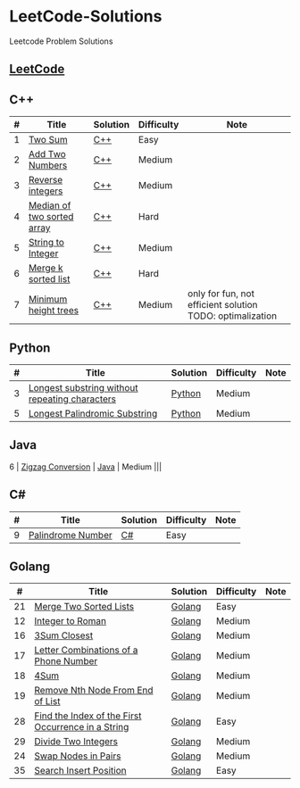 # LeetCode-Solutions
Leetcode Problem Solutions

## [LeetCode](https://leetcode.com/problemset/all/)

## C++
|  #  | Title           |  Solution           |  Difficulty    | Note| 
|-----|---------------- | --------------- | --------------- |-----|
1 | [Two Sum](https://leetcode.com/problems/two-sum/description/) | [C++](./C++/two-sum.cpp) | Easy         |||
2 | [Add Two Numbers](https://leetcode.com/problems/add-two-numbers/) | [C++](./C++/add-two-numbers.cc) | Medium         |||
3 | [Reverse integers](https://leetcode.com/problems/reverse-integer/) | [C++](./C++/reverse-integers.cc) | Medium         |||
4 | [Median of two sorted array](https://leetcode.com/problems/median-of-two-sorted-arrays/) | [C++](./C++/medianOfTwoSortedArray.cc) | Hard         |||
5 | [String to Integer](https://leetcode.com/problems/string-to-integer-atoi/) | [C++](./C++/stringToInt.cc) | Medium         |||
6 | [Merge k sorted list](https://leetcode.com/problems/merge-k-sorted-lists/description/) | [C++](./C++/mergeKSortedList.cc) | Hard         |||
7 | [Minimum height trees](https://leetcode.com/problems/minimum-height-trees/description/) | [C++](./C++/min_height_tree.cc) | Medium | only for fun, not efficient solution TODO: optimalization |||

## Python
|  #  | Title           |  Solution           |  Difficulty    | Note| 
|-----|---------------- | --------------- | --------------- |-----|
3 | [Longest substring without repeating characters](https://leetcode.com/problems/longest-substring-without-repeating-characters/description/) | [Python](./Python/long_substring_without_rep_char.py) | Medium         |||
5 | [Longest Palindromic Substring](https://leetcode.com/problems/longest-palindromic-substring/description/) | [Python](./Python/longest_palindrome_substring.py) | Medium         |||


## Java
6 | [Zigzag Conversion](https://leetcode.com/problems/zigzag-conversion/description/) | [Java](Java/ZigZagConv.java) | Medium         |||

## C#
|  #  | Title           |  Solution           |  Difficulty    | Note| 
|-----|---------------- | --------------- | --------------- |-----|
9 | [Palindrome Number](https://leetcode.com/problems/palindrome-number/) | [C#](./CSharp/PalindromeNumber.cs) | Easy

## Golang
|  #  | Title           |  Solution           |  Difficulty    | Note| 
|-----|---------------- | --------------- | --------------- |-----|
21 | [Merge Two Sorted Lists](https://leetcode.com/problems/merge-two-sorted-lists/description/) | [Golang](./Golang/mergeSortedlists.go) | Easy         |||
12 | [Integer to Roman](https://leetcode.com/problems/integer-to-roman/description/) | [Golang](./Golang/IntegerToRoman.go) | Medium         |||
16 | [3Sum Closest](https://leetcode.com/problems/3sum-closest/description/) | [Golang](./Golang/Sum3Closest.go) | Medium         |||
17 | [Letter Combinations of a Phone Number](https://leetcode.com/problems/letter-combinations-of-a-phone-number/description/) | [Golang](./Golang/combOfPhoneNumbers.go) | Medium         |||
18 | [4Sum](https://leetcode.com/problems/4sum/description/) | [Golang](./Golang/sum4.go) | Medium         |||
19 | [Remove Nth Node From End of List](https://leetcode.com/problems/remove-nth-node-from-end-of-list/description/) | [Golang](./Golang/removeNthNode.go) | Medium         |||
28 | [Find the Index of the First Occurrence in a String](https://leetcode.com/problems/find-the-index-of-the-first-occurrence-in-a-string/description/) | [Golang](./Golang/firstOccurrenceStr.go) | Easy         |||
29 | [Divide Two Integers](https://leetcode.com/problems/divide-two-integers/description/) | [Golang](./Golang/devideTwoIntegers.go) | Medium         |||
24 | [Swap Nodes in Pairs](https://leetcode.com/problems/swap-nodes-in-pairs/description/) | [Golang](./Golang/swapNodepairs.go) | Medium         |||
35 | [Search Insert Position](https://leetcode.com/problems/search-insert-position/description/) | [Golang](./Golang/search_insert_position/main.go) | Easy         |||